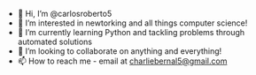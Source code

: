 - 👋 Hi, I’m @carlosroberto5
- 👀 I’m interested in newtorking and all things computer science!
- 🌱 I’m currently learning Python and tackling problems through automated solutions
- 💞️ I’m looking to collaborate on anything and everything!
- 📫 How to reach me - email at charliebernal5@gmail.com

<!---
carlosroberto5/carlosroberto5 is a ✨ special ✨ repository because its `README.md` (this file) appears on your GitHub profile.
You can click the Preview link to take a look at your changes.
--->
